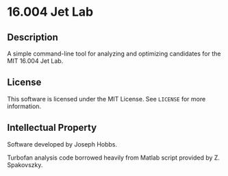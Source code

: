 # 16.004 Jet Lab

## Description

A simple command-line tool for analyzing and optimizing candidates for the MIT 16.004 Jet Lab.

## License

This software is licensed under the MIT License.  See `LICENSE` for more information.

## Intellectual Property

Software developed by Joseph Hobbs.

Turbofan analysis code borrowed heavily from Matlab script provided by Z. Spakovszky.